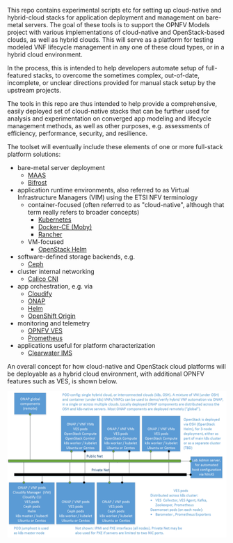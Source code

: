 <!---
.. This work is licensed under a Creative Commons Attribution 4.0 International License.
.. http://creativecommons.org/licenses/by/4.0
.. (c) 2017-2018 AT&T Intellectual Property, Inc
-->

This repo contains experimental scripts etc for setting up cloud-native and hybrid-cloud stacks for application deployment and management on bare-metal servers. The goal of these tools is to support the OPNFV Models project with various implementations of cloud-native and OpenStack-based clouds, as well as hybrid clouds. This will serve as a platform for testing modeled VNF lifecycle management in any one of these cloud types, or in a hybrid cloud environment. 

In the process, this is intended to help developers automate setup of full-featured stacks, to overcome the sometimes complex, out-of-date, incomplete, or unclear directions provided for manual stack setup by the upstream projects.

The tools in this repo are thus intended to help provide a comprehensive, easily deployed set of cloud-native stacks that can be further used for analysis and experimentation on converged app modeling and lifecycle management methods, as well as other purposes, e.g. assessments of efficiency, performance, security, and resilience.

The toolset will eventually include these elements of one or more full-stack platform solutions:
* bare-metal server deployment
  * [MAAS](https://maas.io)
  * [Bifrost](https://docs.openstack.org/bifrost/latest/)
* application runtime environments, also referred to as Virtual Infrastructure Managers (VIM) using the ETSI NFV terminology
  * container-focused (often referred to as "cloud-native", although that term really refers to broader concepts)
    * [Kubernetes](https://github.com/kubernetes/kubernetes)
    * [Docker-CE (Moby)](https://mobyproject.org/)
    * [Rancher](https://rancher.com/)
  * VM-focused
    * [OpenStack Helm](https://wiki.openstack.org/wiki/Openstack-helm)
* software-defined storage backends, e.g.
  * [Ceph](https://ceph.com/)
* cluster internal networking
  * [Calico CNI](https://github.com/projectcalico/cni-plugin)
* app orchestration, e.g. via
  * [Cloudify](https://cloudify.co/)
  * [ONAP](https://www.onap.org/)
  * [Helm](https://github.com/kubernetes/helm)
  * [OpenShift Origin](https://www.openshift.org/)
* monitoring and telemetry
  * [OPNFV VES](https://github.com/opnfv/ves)
  * [Prometheus](https://prometheus.io/)
* applications useful for platform characterization
  * [Clearwater IMS](http://www.projectclearwater.org/)

An overall concept for how cloud-native and OpenStack cloud platforms will be deployable as a hybrid cloud environment, with additional OPNFV features such as VES, is shown below.

![Hybrid Cloud Cluster](/docs/images/models-k8s.png?raw=true "Resulting Cluster")